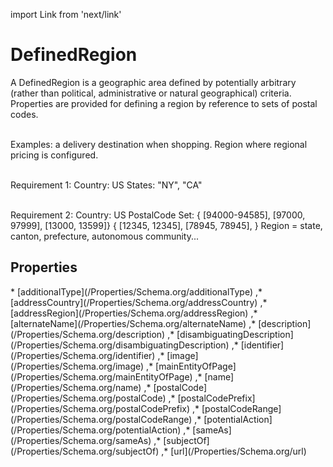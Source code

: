 import Link from 'next/link'

# DefinedRegion

A DefinedRegion is a geographic area defined by potentially arbitrary (rather than political, administrative or natural geographical) criteria. Properties are provided for defining a region by reference to sets of postal codes.<br/><br/>

Examples: a delivery destination when shopping. Region where regional pricing is configured.<br/><br/>

Requirement 1:
Country: US
States: "NY", "CA"<br/><br/>

Requirement 2:
Country: US
PostalCode Set: { [94000-94585], [97000, 97999], [13000, 13599]}
{ [12345, 12345], [78945, 78945], }
Region = state, canton, prefecture, autonomous community...

## Properties

<Grid>
* [additionalType](/Properties/Schema.org/additionalType)
,* [addressCountry](/Properties/Schema.org/addressCountry)
,* [addressRegion](/Properties/Schema.org/addressRegion)
,* [alternateName](/Properties/Schema.org/alternateName)
,* [description](/Properties/Schema.org/description)
,* [disambiguatingDescription](/Properties/Schema.org/disambiguatingDescription)
,* [identifier](/Properties/Schema.org/identifier)
,* [image](/Properties/Schema.org/image)
,* [mainEntityOfPage](/Properties/Schema.org/mainEntityOfPage)
,* [name](/Properties/Schema.org/name)
,* [postalCode](/Properties/Schema.org/postalCode)
,* [postalCodePrefix](/Properties/Schema.org/postalCodePrefix)
,* [postalCodeRange](/Properties/Schema.org/postalCodeRange)
,* [potentialAction](/Properties/Schema.org/potentialAction)
,* [sameAs](/Properties/Schema.org/sameAs)
,* [subjectOf](/Properties/Schema.org/subjectOf)
,* [url](/Properties/Schema.org/url)

</Grid>

